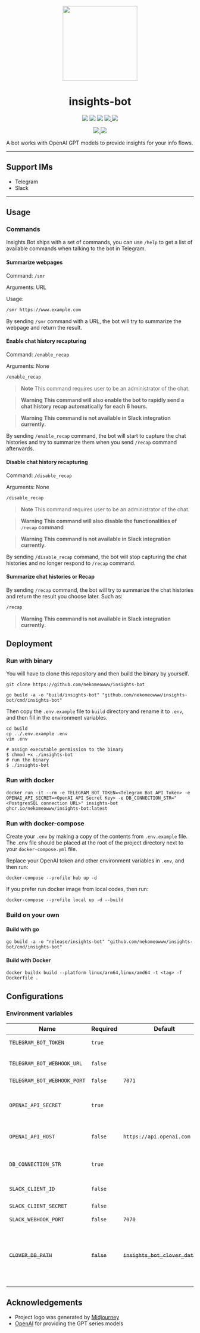 <p align="center">
  <image src="./docs/images/icon.png" width="200px" height="200px" />
</p>

<h1 align="center">insights-bot</h1>

<p align="center">
  <img src="https://github.com/nekomeowww/insights-bot/workflows/Testing/badge.svg">
  <img src="https://github.com/nekomeowww/insights-bot/workflows/Building/badge.svg" />
  <a href="https://goreportcard.com/badge/github.com/nekomeowww/insights-bot"><img src="https://goreportcard.com/badge/github.com/nekomeowww/insights-bot" /></a>
  <a href="https://hub.docker.com/r/nekomeowww/insights-bot">
    <img src="https://img.shields.io/docker/pulls/nekomeowww/insights-bot" />
  </a>
  <a href="https://hub.docker.com/r/nekomeowww/insights-bot">
    <img src="https://img.shields.io/docker/v/nekomeowww/insights-bot" />
  </a>
</p>

<p align="center">
  <a href="https://t.me/ayaka_insights_bot_group">
    <img src="https://img.shields.io/badge/Chat%20on-Telegram-%235AA9E6?logo=telegram" />
  </a>
  <a href="https://slack.com/oauth/v2/authorize?client_id=2628877438886.5144808095409&scope=chat:write,commands&user_scope=">
    <img src="https://img.shields.io/badge/Add_to_Slack-4A154B?logo=slack" />
  </a>
</p>

A bot works with OpenAI GPT models to provide insights for your info flows.

---
## Support IMs
- Telegram
- Slack

---

## Usage

### Commands

Insights Bot ships with a set of commands, you can use `/help` to get a list of available commands when talking to the bot in Telegram.

#### Summarize webpages

Command: `/smr`

Arguments: URL

Usage:

```txt
/smr https://www.example.com
```

By sending `/smr` command with a URL, the bot will try to summarize the webpage and return the result.

#### Enable chat history recapturing

Command: `/enable_recap`

Arguments: None

```txt
/enable_recap
```

> **Note**
> This command requires user to be an administrator of the chat.

> **Warning**
> **This command will also enable the bot to rapidly send a chat history recap automatically for each 6 hours.**

> **Warning**
> **This command is not available in Slack integration currently.**

By sending `/enable_recap` command, the bot will start to capture the chat histories and try to summarize them when you send `/recap` command afterwards.

#### Disable chat history recapturing

Command: `/disable_recap`

Arguments: None

```txt
/disable_recap
```

> **Note**
> This command requires user to be an administrator of the chat.

> **Warning**
> **This command will also disable the functionalities of `/recap` command**

> **Warning**
> **This command is not available in Slack integration currently.**

By sending `/disable_recap` command, the bot will stop capturing the chat histories and no longer respond to `/recap` command.

#### Summarize chat histories or Recap

By sending `/recap` command, the bot will try to summarize the chat histories and return the result you choose later. Such as:

```txt
/recap
```

> **Warning**
> **This command is not available in Slack integration currently.**

## Deployment

### Run with binary

You will have to clone this repository and then build the binary by yourself.

```shell
git clone https://github.com/nekomeowww/insights-bot
```

```shell
go build -a -o "build/insights-bot" "github.com/nekomeowww/insights-bot/cmd/insights-bot"
```

Then copy the `.env.example` file to `build` directory and rename it to `.env`, and then fill in the environment variables.

```shell
cd build
cp ../.env.example .env
vim .env
```

```shell
# assign executable permission to the binary
$ chmod +x ./insights-bot
# run the binary
$ ./insights-bot
```

### Run with docker

```shell
docker run -it --rm -e TELEGRAM_BOT_TOKEN=<Telegram Bot API Token> -e OPENAI_API_SECRET=<OpenAI API Secret Key> -e DB_CONNECTION_STR="<PostgresSQL connection URL>" insights-bot ghcr.io/nekomeowww/insights-bot:latest
```

### Run with docker-compose

Create your `.env` by making a copy of the contents from `.env.example` file. The .env file should be placed at the root of the project directory next to your `docker-compose.yml` file.

Replace your OpenAI token and other environment variables in `.env`, and then run:

```shell
docker-compose --profile hub up -d
```

If you prefer run docker image from local codes, then run:

```shell
docker-compose --profile local up -d --build
```

### Build on your own

#### Build with go

```shell
go build -a -o "release/insights-bot" "github.com/nekomeowww/insights-bot/cmd/insights-bot"
```

#### Build with Docker

```shell
docker buildx build --platform linux/arm64,linux/amd64 -t <tag> -f Dockerfile .
```

## Configurations

### Environment variables

| Name | Required | Default | Description |
| ---- | -------- | ------- | ----------- |
| `TELEGRAM_BOT_TOKEN` | `true` | | Telegram Bot API token, you can create one and obtain the token through [@BotFather](https://t.me/BotFather) |
| `TELEGRAM_BOT_WEBHOOK_URL` | `false` | | Telegram Bot webhook URL and port, you can use [https://ngrok.com/](https://ngrok.com/) or Cloudflare tunnel to expose your local server to the internet. |
| `TELEGRAM_BOT_WEBHOOK_PORT` | `false` | `7071` | Telegram Bot Webhook server port, default is 7071 |
| `OPENAI_API_SECRET` | `true` | | OpenAI API Secret Key that looks like `sk-************************************************`, you can obtain one by signing in to OpenAI platform and create one at [http://platform.openai.com/account/api-keys](http://platform.openai.com/account/api-keys). |
| `OPENAI_API_HOST` | `false` | `https://api.openai.com` | OpenAI API Host, you can specify one if you have a relay or reversed proxy configured. Such as `https://openai.example.workers.dev` |
| `DB_CONNECTION_STR` | `true` | | PostgreSQL database URL. Such as `postgres://postgres:postgres@localhost:5432/postgres`. You could also suffix with `?search_path=<schema name>` if you want to specify a schema |
| `SLACK_CLIENT_ID` | `false` | | Slack app client id, you can create a slack app and get it, see: [tutorial](https://api.slack.com/tutorials/slack-apps-and-postman) |
| `SLACK_CLIENT_SECRET` | `false` | | Slack app client secret, you can create a slack app and get it, see: [tutorial](https://api.slack.com/tutorials/slack-apps-and-postman) |
| `SLACK_WEBHOOK_PORT` | `false` | `7070` | Port for Slack Bot/App Webhook server, default is 7070 |
| ~~`CLOVER_DB_PATH`~~ | ~~`false`~~ | ~~`insights_bot_clover_data.db`~~ | **Deprecated**. ~~Path to Clover database file, you can specify one if you want to specify a path to store data when executed and ran with binary. The default path is `/var/lib/insights-bot/insights_bot_clover_data.db` in Docker volume, you can override the defaults `-e CLOVER_DB_PATH=<path>` when executing `docker run` command or modify and prepend a new `CLOVER_DB_PATH` the `docker-compose.yml` file.~~ |

## Acknowledgements

- Project logo was generated by [Midjourney](https://www.midjourney.com/app/jobs/ff3e9b42-181b-4181-a9ae-6777f957835d/)
- [OpenAI](https://openai.com/) for providing the GPT series models
